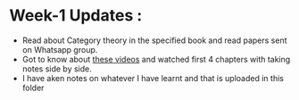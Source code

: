 # Week-1 Updates :
- Read about Category theory in the specified book and read papers sent on Whatsapp group.
- Got to know about [these videos](https://youtu.be/I8LbkfSSR58?feature=shared) and watched first 4 chapters with taking notes side by side.
- I have aken notes on whatever I have learnt and that is uploaded in this folder
